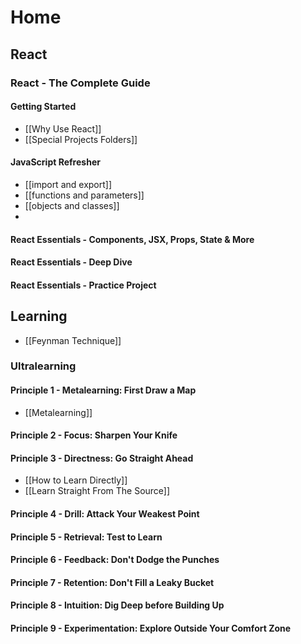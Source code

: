 # Home

## React
### React - The Complete Guide
#### Getting Started
* [[Why Use React]]
* [[Special Projects Folders]]
#### JavaScript Refresher
* [[import and export]]
* [[functions and parameters]]
* [[objects and classes]]
* 
#### React Essentials - Components, JSX, Props, State & More

#### React Essentials - Deep Dive

#### React Essentials - Practice Project

## Learning
* [[Feynman Technique]]
### Ultralearning
#### Principle 1 - Metalearning: First Draw a Map
* [[Metalearning]]
#### Principle 2 - Focus: Sharpen Your Knife
#### Principle 3 - Directness: Go Straight Ahead
* [[How to Learn Directly]]
* [[Learn Straight From The Source]]

#### Principle 4 - Drill: Attack Your Weakest Point

#### Principle 5 - Retrieval: Test to Learn
#### Principle 6 - Feedback: Don't Dodge the Punches
#### Principle 7 - Retention: Don't Fill a Leaky Bucket
#### Principle 8 - Intuition: Dig Deep before Building Up
#### Principle 9 - Experimentation: Explore Outside Your Comfort Zone

